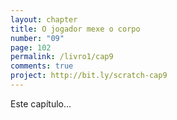 ```yaml
---
layout: chapter
title: O jogador mexe o corpo
number: "09"
page: 102
permalink: /livro1/cap9
comments: true
project: http://bit.ly/scratch-cap9
---
```

Este capítulo…